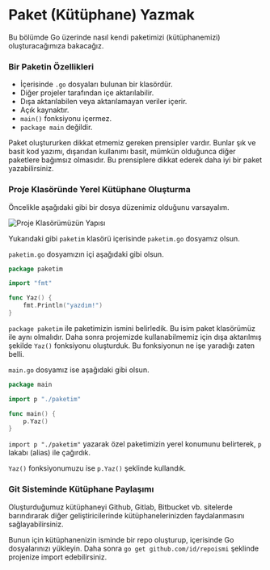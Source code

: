 # Paket (Kütüphane) Yazmak

Bu bölümde Go üzerinde nasıl kendi paketimizi (kütüphanemizi) oluşturacağımıza bakacağız.

### Bir Paketin Özellikleri

* İçerisinde `.go` dosyaları bulunan bir klasördür.
* Diğer projeler tarafından içe aktarılabilir.
* Dışa aktarılabilen veya aktarılamayan veriler içerir.
* Açık kaynaktır.
* `main()` fonksiyonu içermez.
* `package main` değildir.

Paket oluştururken dikkat etmemiz gereken prensipler vardır. Bunlar şık ve basit kod yazımı, dışarıdan kullanımı basit, mümkün olduğunca diğer paketlere bağımsız olmasıdır. Bu prensiplere dikkat ederek daha iyi bir paket yazabilirsiniz.

### Proje Klasöründe Yerel Kütüphane Oluşturma

Öncelikle aşağıdaki gibi bir dosya düzenimiz olduğunu varsayalım.

![Proje Klasörümüzün Yapısı](../.gitbook/assets/package.png)

Yukarıdaki gibi `paketim` klasörü içerisinde `paketim.go` dosyamız olsun.

`paketim.go` dosyamızın içi aşağıdaki gibi olsun.

```go
package paketim

import "fmt"

func Yaz() {
	fmt.Println("yazdım!")
}
```

`package paketim` ile paketimizin ismini belirledik. Bu isim paket klasörümüz ile aynı olmalıdır. Daha sonra projemizde kullanabilmemiz için dışa aktarılmış şekilde `Yaz()` fonksiyonu oluşturduk. Bu fonksiyonun ne işe yaradığı zaten belli.

`main.go` dosyamız ise aşağıdaki gibi olsun.

```go
package main

import p "./paketim"

func main() {
	p.Yaz()
}
```

`import p "./paketim"` yazarak özel paketimizin yerel konumunu belirterek, `p` lakabı (alias) ile çağırdık.

`Yaz()` fonksiyonumuzu ise `p.Yaz()` şeklinde kullandık.

### Git Sisteminde Kütüphane Paylaşımı

Oluşturduğumuz kütüphaneyi Github, Gitlab, Bitbucket vb. sitelerde barındırarak diğer geliştiricilerinde kütüphanelerinizden faydalanmasını sağlayabilirsiniz.

Bunun için kütüphanenizin isminde bir repo oluşturup, içerisinde Go dosyalarınızı yükleyin. Daha sonra `go get github.com/id/repoismi` şeklinde projenize import edebilirsiniz.
